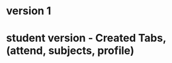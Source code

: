# version 1
student version -  Created Tabs, (attend, subjects, profile)
============================================================
